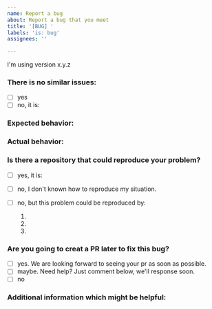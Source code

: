 ```yaml
---
name: Report a bug
about: Report a bug that you meet
title: '[BUG] '
labels: 'is: bug'
assignees: ''

---
```


I'm using version x.y.z

### There is no similar issues:

+ [ ] yes
+ [ ] no, it is: 

### Expected behavior:



### Actual behavior:



### Is there a repository that could reproduce your problem?

+ [ ] yes, it is: 
+ [ ] no, I don't known how to reproduce my situation. 
+ [ ] no, but this problem could be reproduced by:
    
    1.
    1.
    1.

### Are you going to creat a PR later to fix this bug?

+ [ ] yes. We are looking forward to seeing your pr as soon as possible.
+ [ ] maybe. Need help? Just comment below, we'll response soon.
+ [ ] no

### Additional information which might be helpful:

